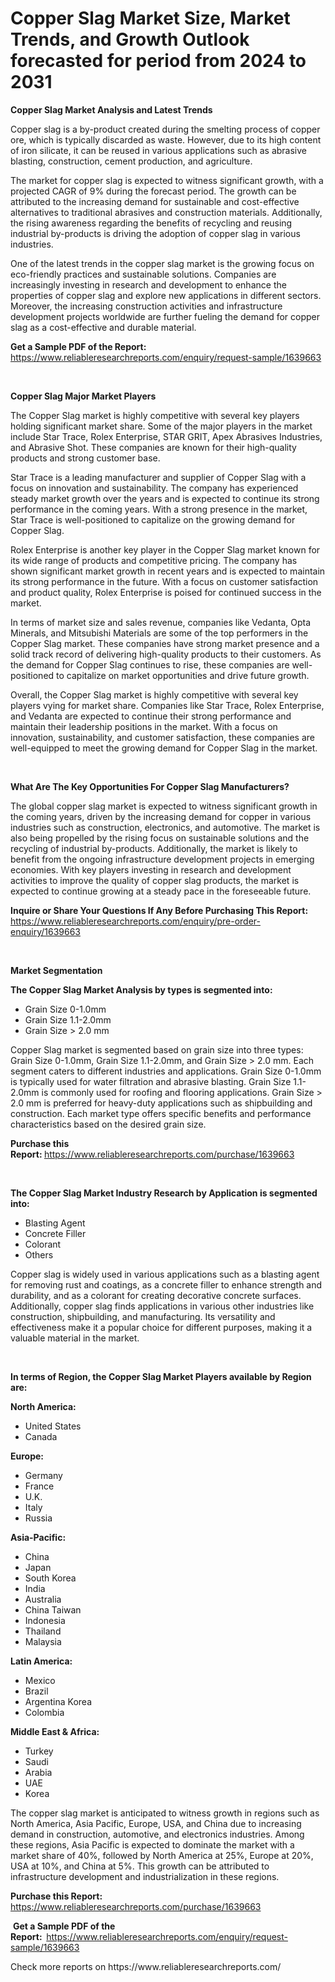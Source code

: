 <p><h1>Copper Slag Market Size, Market Trends, and Growth Outlook forecasted for period from 2024 to 2031</h1></p><p><strong>Copper Slag Market Analysis and Latest Trends</strong></p>
<p><p>Copper slag is a by-product created during the smelting process of copper ore, which is typically discarded as waste. However, due to its high content of iron silicate, it can be reused in various applications such as abrasive blasting, construction, cement production, and agriculture.</p><p>The market for copper slag is expected to witness significant growth, with a projected CAGR of 9% during the forecast period. The growth can be attributed to the increasing demand for sustainable and cost-effective alternatives to traditional abrasives and construction materials. Additionally, the rising awareness regarding the benefits of recycling and reusing industrial by-products is driving the adoption of copper slag in various industries.</p><p>One of the latest trends in the copper slag market is the growing focus on eco-friendly practices and sustainable solutions. Companies are increasingly investing in research and development to enhance the properties of copper slag and explore new applications in different sectors. Moreover, the increasing construction activities and infrastructure development projects worldwide are further fueling the demand for copper slag as a cost-effective and durable material.</p></p>
<p><strong>Get a Sample PDF of the Report:&nbsp;</strong> <a href="https://www.reliableresearchreports.com/enquiry/request-sample/1639663">https://www.reliableresearchreports.com/enquiry/request-sample/1639663</a></p>
<p>&nbsp;</p>
<p><strong>Copper Slag Major Market Players</strong></p>
<p><p>The Copper Slag market is highly competitive with several key players holding significant market share. Some of the major players in the market include Star Trace, Rolex Enterprise, STAR GRIT, Apex Abrasives Industries, and Abrasive Shot. These companies are known for their high-quality products and strong customer base.</p><p>Star Trace is a leading manufacturer and supplier of Copper Slag with a focus on innovation and sustainability. The company has experienced steady market growth over the years and is expected to continue its strong performance in the coming years. With a strong presence in the market, Star Trace is well-positioned to capitalize on the growing demand for Copper Slag.</p><p>Rolex Enterprise is another key player in the Copper Slag market known for its wide range of products and competitive pricing. The company has shown significant market growth in recent years and is expected to maintain its strong performance in the future. With a focus on customer satisfaction and product quality, Rolex Enterprise is poised for continued success in the market.</p><p>In terms of market size and sales revenue, companies like Vedanta, Opta Minerals, and Mitsubishi Materials are some of the top performers in the Copper Slag market. These companies have strong market presence and a solid track record of delivering high-quality products to their customers. As the demand for Copper Slag continues to rise, these companies are well-positioned to capitalize on market opportunities and drive future growth.</p><p>Overall, the Copper Slag market is highly competitive with several key players vying for market share. Companies like Star Trace, Rolex Enterprise, and Vedanta are expected to continue their strong performance and maintain their leadership positions in the market. With a focus on innovation, sustainability, and customer satisfaction, these companies are well-equipped to meet the growing demand for Copper Slag in the market.</p></p>
<p>&nbsp;</p>
<p><strong>What Are The Key Opportunities For Copper Slag Manufacturers?</strong></p>
<p><p>The global copper slag market is expected to witness significant growth in the coming years, driven by the increasing demand for copper in various industries such as construction, electronics, and automotive. The market is also being propelled by the rising focus on sustainable solutions and the recycling of industrial by-products. Additionally, the market is likely to benefit from the ongoing infrastructure development projects in emerging economies. With key players investing in research and development activities to improve the quality of copper slag products, the market is expected to continue growing at a steady pace in the foreseeable future.</p></p>
<p><strong>Inquire or Share Your Questions If Any Before Purchasing This Report:</strong> <a href="https://www.reliableresearchreports.com/enquiry/pre-order-enquiry/1639663">https://www.reliableresearchreports.com/enquiry/pre-order-enquiry/1639663</a></p>
<p>&nbsp;</p>
<p><strong>Market Segmentation</strong></p>
<p><strong>The Copper Slag Market Analysis by types is segmented into:</strong></p>
<p><ul><li>Grain Size 0-1.0mm</li><li>Grain Size 1.1-2.0mm</li><li>Grain Size > 2.0 mm</li></ul></p>
<p><p>Copper Slag market is segmented based on grain size into three types: Grain Size 0-1.0mm, Grain Size 1.1-2.0mm, and Grain Size > 2.0 mm. Each segment caters to different industries and applications. Grain Size 0-1.0mm is typically used for water filtration and abrasive blasting. Grain Size 1.1-2.0mm is commonly used for roofing and flooring applications. Grain Size > 2.0 mm is preferred for heavy-duty applications such as shipbuilding and construction. Each market type offers specific benefits and performance characteristics based on the desired grain size.</p></p>
<p><strong>Purchase this Report:&nbsp;</strong><a href="https://www.reliableresearchreports.com/purchase/1639663">https://www.reliableresearchreports.com/purchase/1639663</a></p>
<p>&nbsp;</p>
<p><strong>The Copper Slag Market Industry Research by Application is segmented into:</strong></p>
<p><ul><li>Blasting Agent</li><li>Concrete Filler</li><li>Colorant</li><li>Others</li></ul></p>
<p><p>Copper slag is widely used in various applications such as a blasting agent for removing rust and coatings, as a concrete filler to enhance strength and durability, and as a colorant for creating decorative concrete surfaces. Additionally, copper slag finds applications in various other industries like construction, shipbuilding, and manufacturing. Its versatility and effectiveness make it a popular choice for different purposes, making it a valuable material in the market.</p></p>
<p>&nbsp;</p>
<p><strong>In terms of Region, the Copper Slag Market Players available by Region are:</strong></p>
<p>
    <p> <strong> North America: </strong>
        <ul>
            <li>United States</li>
            <li>Canada</li>
        </ul>
        </p> 
    <p> <strong> Europe: </strong>
        <ul>
            <li>Germany</li>
            <li>France</li>
            <li>U.K.</li>
            <li>Italy</li>
            <li>Russia</li>
        </ul>
        </p> 
    <p> <strong> Asia-Pacific: </strong>
        <ul>
            <li>China</li>
            <li>Japan</li>
            <li>South Korea</li>
            <li>India</li>
            <li>Australia</li>
            <li>China Taiwan</li>
            <li>Indonesia</li>
            <li>Thailand</li>
            <li>Malaysia</li>
        </ul>
        </p> 
    <p> <strong> Latin America: </strong>
        <ul>
            <li>Mexico</li>
            <li>Brazil</li>
            <li>Argentina Korea</li>
            <li>Colombia</li>
        </ul>
        </p> 
    <p> <strong> Middle East & Africa: </strong>
        <ul>
            <li>Turkey</li>
            <li>Saudi</li>
            <li>Arabia</li>
            <li>UAE</li>
            <li>Korea</li>
        </ul>
    </p>
    </p>
<p><p>The copper slag market is anticipated to witness growth in regions such as North America, Asia Pacific, Europe, USA, and China due to increasing demand in construction, automotive, and electronics industries. Among these regions, Asia Pacific is expected to dominate the market with a market share of 40%, followed by North America at 25%, Europe at 20%, USA at 10%, and China at 5%. This growth can be attributed to infrastructure development and industrialization in these regions.</p></p>
<p><strong>Purchase this Report: </strong><a href="https://www.reliableresearchreports.com/purchase/1639663">https://www.reliableresearchreports.com/purchase/1639663</a></p>
<p>&nbsp;<strong>Get a Sample PDF of the Report:&nbsp;&nbsp;</strong><a href="https://www.reliableresearchreports.com/enquiry/request-sample/1639663">https://www.reliableresearchreports.com/enquiry/request-sample/1639663</a></p>
<p><strong></strong></p>
<p>Check more reports on https://www.reliableresearchreports.com/</p>